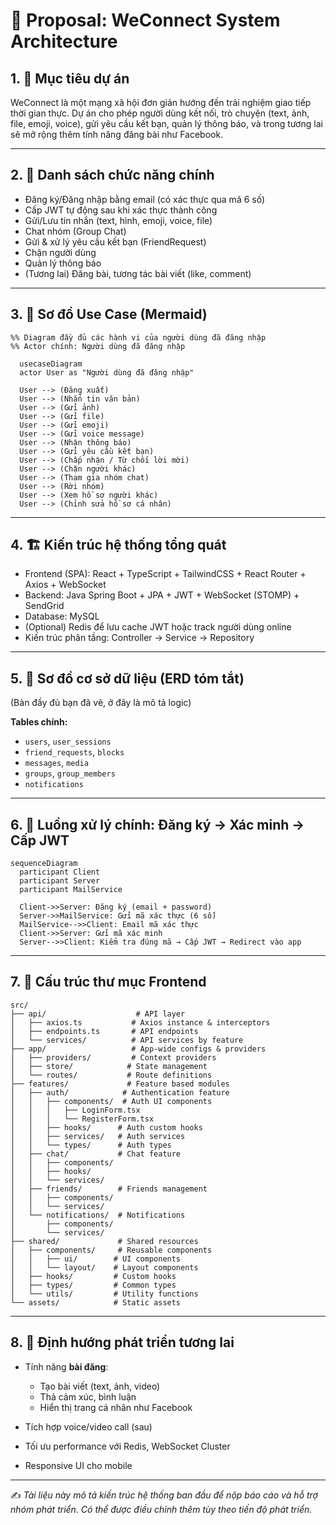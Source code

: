 # 📘 Proposal: WeConnect System Architecture

## 1. 🎯 Mục tiêu dự án

WeConnect là một mạng xã hội đơn giản hướng đến trải nghiệm giao tiếp thời gian thực. Dự án cho phép người dùng kết nối, trò chuyện (text, ảnh, file, emoji, voice), gửi yêu cầu kết bạn, quản lý thông báo, và trong tương lai sẽ mở rộng thêm tính năng đăng bài như Facebook.

---

## 2. 🧩 Danh sách chức năng chính

* Đăng ký/Đăng nhập bằng email (có xác thực qua mã 6 số)
* Cấp JWT tự động sau khi xác thực thành công
* Gửi/Lưu tin nhắn (text, hình, emoji, voice, file)
* Chat nhóm (Group Chat)
* Gửi & xử lý yêu cầu kết bạn (FriendRequest)
* Chặn người dùng
* Quản lý thông báo
* (Tương lai) Đăng bài, tương tác bài viết (like, comment)

---

## 3. 📌 Sơ đồ Use Case (Mermaid)

```mermaid
%% Diagram đầy đủ các hành vi của người dùng đã đăng nhập
%% Actor chính: Người dùng đã đăng nhập

  usecaseDiagram
  actor User as "Người dùng đã đăng nhập"

  User --> (Đăng xuất)
  User --> (Nhắn tin văn bản)
  User --> (Gửi ảnh)
  User --> (Gửi file)
  User --> (Gửi emoji)
  User --> (Gửi voice message)
  User --> (Nhận thông báo)
  User --> (Gửi yêu cầu kết bạn)
  User --> (Chấp nhận / Từ chối lời mời)
  User --> (Chặn người khác)
  User --> (Tham gia nhóm chat)
  User --> (Rời nhóm)
  User --> (Xem hồ sơ người khác)
  User --> (Chỉnh sửa hồ sơ cá nhân)
```

---

## 4. 🏗 Kiến trúc hệ thống tổng quát

* Frontend (SPA): React + TypeScript + TailwindCSS + React Router + Axios + WebSocket
* Backend: Java Spring Boot + JPA + JWT + WebSocket (STOMP) + SendGrid
* Database: MySQL
* (Optional) Redis để lưu cache JWT hoặc track người dùng online
* Kiến trúc phân tầng: Controller → Service → Repository

---

## 5. 🧱 Sơ đồ cơ sở dữ liệu (ERD tóm tắt)

(Bản đầy đủ bạn đã vẽ, ở đây là mô tả logic)

**Tables chính:**

* `users`, `user_sessions`
* `friend_requests`, `blocks`
* `messages`, `media`
* `groups`, `group_members`
* `notifications`

---

## 6. 🔄 Luồng xử lý chính: Đăng ký → Xác minh → Cấp JWT

```mermaid
sequenceDiagram
  participant Client
  participant Server
  participant MailService

  Client->>Server: Đăng ký (email + password)
  Server->>MailService: Gửi mã xác thực (6 số)
  MailService-->>Client: Email mã xác thực
  Client->>Server: Gửi mã xác minh
  Server-->>Client: Kiểm tra đúng mã → Cấp JWT → Redirect vào app
```

---

## 7. 📁 Cấu trúc thư mục Frontend

```
src/
├── api/                    # API layer
│   ├── axios.ts           # Axios instance & interceptors
│   ├── endpoints.ts       # API endpoints
│   └── services/          # API services by feature
├── app/                   # App-wide configs & providers
│   ├── providers/         # Context providers
│   ├── store/            # State management 
│   └── routes/           # Route definitions
├── features/             # Feature based modules
│   ├── auth/            # Authentication feature
│   │   ├── components/  # Auth UI components
│   │   │   ├── LoginForm.tsx
│   │   │   └── RegisterForm.tsx
│   │   ├── hooks/      # Auth custom hooks
│   │   ├── services/   # Auth services
│   │   └── types/      # Auth types
│   ├── chat/           # Chat feature
│   │   ├── components/
│   │   ├── hooks/
│   │   └── services/
│   ├── friends/        # Friends management
│   │   ├── components/
│   │   └── services/
│   └── notifications/  # Notifications
│       ├── components/
│       └── services/
├── shared/             # Shared resources
│   ├── components/     # Reusable components
│   │   ├── ui/        # UI components
│   │   └── layout/    # Layout components
│   ├── hooks/         # Custom hooks
│   ├── types/         # Common types
│   └── utils/         # Utility functions
└── assets/            # Static assets
```

---

## 8. 🚀 Định hướng phát triển tương lai

* Tính năng **bài đăng**:

  * Tạo bài viết (text, ảnh, video)
  * Thả cảm xúc, bình luận
  * Hiển thị trang cá nhân như Facebook
* Tích hợp voice/video call (sau)
* Tối ưu performance với Redis, WebSocket Cluster
* Responsive UI cho mobile

---

✍️ *Tài liệu này mô tả kiến trúc hệ thống ban đầu để nộp báo cáo và hỗ trợ nhóm phát triển. Có thể được điều chỉnh thêm tùy theo tiến độ phát triển.*
